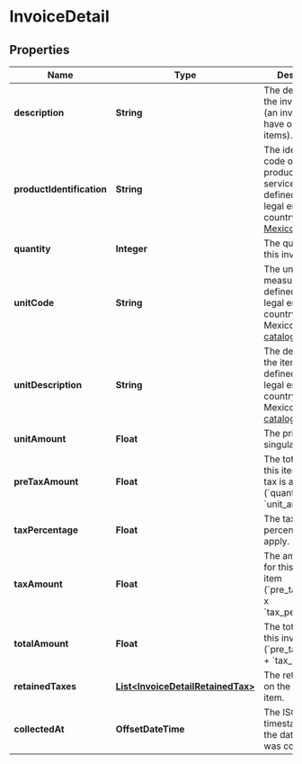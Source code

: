 

# InvoiceDetail


## Properties

| Name | Type | Description | Notes |
|------------ | ------------- | ------------- | -------------|
|**description** | **String** | The description of the invoice item (an invoice can have one or more items). |  |
|**productIdentification** | **String** | The identification code of the product or the service, as defined by the legal entity in the country. - 🇲🇽 [Mexico](http://200.57.3.89/Pys/catPyS.aspx)  |  |
|**quantity** | **Integer** | The quantity of this invoice item. |  |
|**unitCode** | **String** | The unit of measure, as defined by the legal entity in the country.  - 🇲🇽 Mexico [SAT catalog reference](https://developers.belvo.com/docs/sat-catalogs#unit-code)  |  |
|**unitDescription** | **String** | The description of the item, as defined by the legal entity in the country. - 🇲🇽 Mexico [SAT catalog reference](https://developers.belvo.com/docs/sat-catalogs#unit-code)  |  |
|**unitAmount** | **Float** | The price of one a singular item. |  |
|**preTaxAmount** | **Float** | The total price for this item before tax is applied (&#x60;quantity&#x60; x &#x60;unit_amount&#x60;). |  |
|**taxPercentage** | **Float** | The tax percentage to apply. |  |
|**taxAmount** | **Float** | The amount of tax for this invoice item (&#x60;pre_tax_amount&#x60; x &#x60;tax_percentage&#x60;). |  |
|**totalAmount** | **Float** | The total price for this invoice item (&#x60;pre_tax_amount&#x60; + &#x60;tax_amount&#x60;). |  |
|**retainedTaxes** | [**List&lt;InvoiceDetailRetainedTax&gt;**](InvoiceDetailRetainedTax.md) | The retained tax on the invoice item. |  [optional] |
|**collectedAt** | **OffsetDateTime** | The ISO-8601 timestamp when the data point was collected. |  [optional] |



